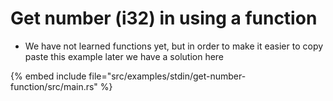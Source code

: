 # Get number (i32) in using a function

* We have not learned functions yet, but in order to make it easier to copy paste this example later we have a solution here

{% embed include file="src/examples/stdin/get-number-function/src/main.rs" %}


